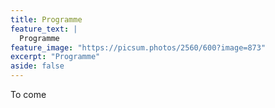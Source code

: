 ```yaml
---
title: Programme
feature_text: |
  Programme
feature_image: "https://picsum.photos/2560/600?image=873"
excerpt: "Programme"
aside: false
---
```


To come


